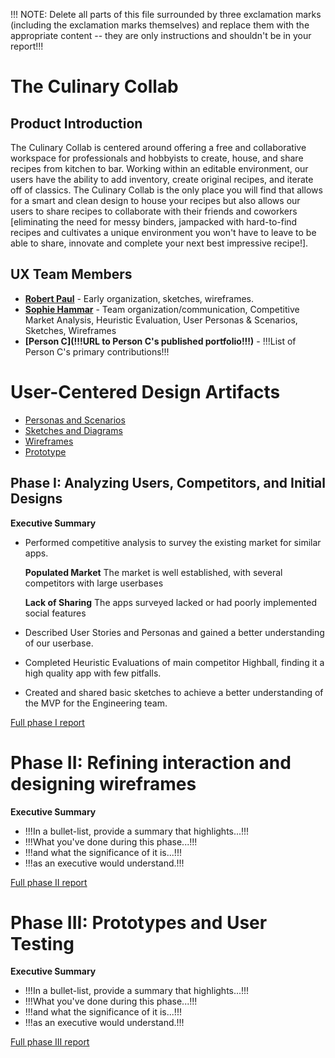 !!! NOTE: Delete all parts of this file surrounded by three exclamation marks (including the exclamation marks themselves) and replace them with the appropriate content -- they are only instructions and shouldn't be in your report!!!

# The Culinary Collab


## **Product Introduction**
The Culinary Collab is centered around offering a free and collaborative workspace for professionals and hobbyists to create, house, and share recipes from kitchen to bar. Working within an editable environment, our users have the ability to add inventory, create original recipes, and iterate off of classics. The Culinary Collab is the only place you will find that allows for a smart and clean design to house your recipes but also allows our users to share recipes to collaborate with their friends and coworkers [eliminating the need for messy binders, jampacked with hard-to-find recipes and cultivates a unique environment you won't have to leave to be able to share, innovate and complete your next best impressive recipe!].

## UX Team Members

* **[Robert Paul](https://usabilityengineering.github.io/ux-portfolio-robkpaul/)** - Early organization, sketches, wireframes.
* **[Sophie Hammar](https://usabilityengineering.github.io/ux-portfolio-shammar001/)** - Team organization/communication, Competitive Market Analysis, Heuristic Evaluation, User Personas & Scenarios, Sketches, Wireframes
* **[Person C](!!!URL to Person C's published portfolio!!!)** - !!!List of Person C's primary contributions!!!

# User-Centered Design Artifacts

* [Personas and Scenarios](personas/)
* [Sketches and Diagrams](sketches/)
* [Wireframes](wireframes/)
* [Prototype](#)

## Phase I: Analyzing Users, Competitors, and Initial Designs

**Executive Summary**

* Performed competitive analysis to survey the existing market for similar apps.

    **Populated Market** The market is well established, with several competitors with large userbases

    **Lack of Sharing** The apps surveyed lacked or had poorly implemented social features

* Described User Stories and Personas and gained a  better understanding of our userbase.

* Completed Heuristic Evaluations of main competitor Highball, finding it a high quality app with few pitfalls.

* Created and shared basic sketches to achieve a better understanding of the MVP for the Engineering team.

[Full phase I report](phaseI/)

# Phase II: Refining interaction and designing wireframes

**Executive Summary**

* !!!In a bullet-list, provide a summary that highlights...!!!
* !!!What you've done during this phase...!!!
* !!!and what the significance of it is...!!!
* !!!as an executive would understand.!!!

[Full phase II report](phaseII/)

# Phase III: Prototypes and User Testing

**Executive Summary**

* !!!In a bullet-list, provide a summary that highlights...!!!
* !!!What you've done during this phase...!!!
* !!!and what the significance of it is...!!!
* !!!as an executive would understand.!!!

[Full phase III report](phaseIII/)

